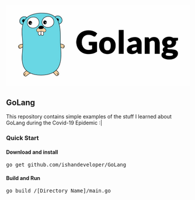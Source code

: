 <img src="hero.jpeg">

## GoLang
This repository contains simple examples of the stuff I learned about GoLang during the Covid-19 Epidemic :|

### Quick Start
#### Download and install
<pre>go get github.com/ishandeveloper/GoLang</pre>

#### Build and Run
<pre>go build /[Directory Name]/main.go</pre>
